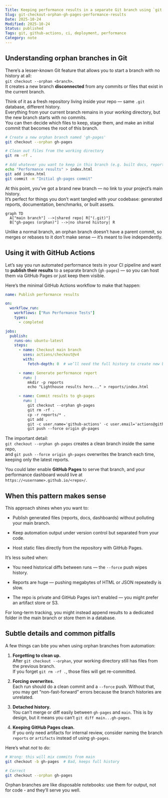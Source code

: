 ```yaml
---
Title: Keeping performance results in a separate Git branch using `git checkout --orphan`
Slug: git-checkout-orphan-gh-pages-performance-results
Date: 2025-10-24
Modified: 2025-10-24
Status: published
Tags: git, github-actions, ci, deployment, performance
Category: note
---
```


## Understanding orphan branches in Git

There’s a lesser-known Git feature that allows you to start a branch with no history at all:  
`git checkout --orphan <branch>`.  
It creates a new branch **disconnected** from any commits or files that exist in the current branch.

Think of it as a fresh repository living inside your repo — same `.git` database, different history.  
Everything from your current branch remains in your working directory, but the new branch starts with no commits.  
You can then decide which files to keep, stage them, and make an initial commit that becomes the root of this branch.

```bash
# Create a new orphan branch named 'gh-pages'
git checkout --orphan gh-pages

# Clean out files from the working directory
git rm -rf .

# Add whatever you want to keep in this branch (e.g. built docs, reports)
echo "Performance results" > index.html
git add index.html
git commit -m "Initial gh-pages commit"
````

At this point, you’ve got a brand new branch — no link to your project’s main history.  
It’s perfect for things you don’t want tangled with your codebase: generated reports, documentation, benchmarks, or built assets.

```mermaid
graph TD 
  A["main branch"] -->|shared repo| R["(.git)"] 
  B["gh-pages (orphan)"] -->|no shared history| R
```

Unlike a normal branch, an orphan branch doesn’t have a parent commit, so merges or rebases to it don’t make sense — it’s meant to live independently.

## Using it with GitHub Actions

Let’s say you run automated performance tests in your CI pipeline and want to **publish their results** to a separate branch (`gh-pages`) — so you can host them via GitHub Pages or just keep them visible.

Here’s the minimal GitHub Actions workflow to make that happen:

```yaml
name: Publish performance results

on:
  workflow_run:
    workflows: ["Run Performance Tests"]
    types:
      - completed

jobs:
  publish:
    runs-on: ubuntu-latest
    steps:
      - name: Checkout main branch
        uses: actions/checkout@v4
        with:
          fetch-depth: 0  # we’ll need the full history to create new branch

      - name: Generate performance report
        run: |
          mkdir -p reports
          echo "Lighthouse results here..." > reports/index.html

      - name: Commit results to gh-pages
        run: |
          git checkout --orphan gh-pages
          git rm -rf .
          cp -r reports/* .
          git add .
          git -c user.name='github-actions' -c user.email='actions@github.com' commit -m "Update performance results"
          git push --force origin gh-pages
```

The important detail:  
`git checkout --orphan gh-pages` creates a clean branch inside the same repo,  
and `git push --force origin gh-pages` overwrites the branch each time, keeping only the latest reports.

You could later enable **GitHub Pages** to serve that branch, and your performance dashboard would live at  
`https://<username>.github.io/<repo>/`.


## When this pattern makes sense

This approach shines when you want to:

- Publish generated files (reports, docs, dashboards) without polluting your main branch.
    
- Keep automation output under version control but separated from your code.
    
- Host static files directly from the repository with GitHub Pages.
    

It’s less suited when:

- You need historical diffs between runs — the `--force` push wipes history.
    
- Reports are huge — pushing megabytes of HTML or JSON repeatedly is slow.
    
- The repo is private and GitHub Pages isn’t enabled — you might prefer an artifact store or S3.
    

For long-term tracking, you might instead append results to a dedicated folder in the main branch or store them in a database.

## Subtle details and common pitfalls

A few things can bite you when using orphan branches from automation:

1. **Forgetting to clean up.**  
    After `git checkout --orphan`, your working directory still has files from the previous branch.  
    If you forget `git rm -rf .`, those files will get re-committed.
    
2. **Forcing overwrites.**  
    Each run should do a clean commit and a `--force` push. Without that, you may get “non-fast-forward” errors because the branch histories are unrelated.
    
3. **Detached history.**  
    You can’t merge or diff easily between `gh-pages` and `main`. This is by design, but it means you can’t `git diff main...gh-pages`.
    
4. **Keeping GitHub Pages clean.**  
    If you only need artifacts for internal review, consider naming the branch `reports` or `artifacts` instead of using `gh-pages`.
    

Here’s what _not_ to do:

```bash
# Wrong: this will mix commits from main
git checkout -b gh-pages  # Bad, keeps full history

# Correct
git checkout --orphan gh-pages
```

Orphan branches are like disposable notebooks: use them for output, not for code - and they’ll serve you well.
